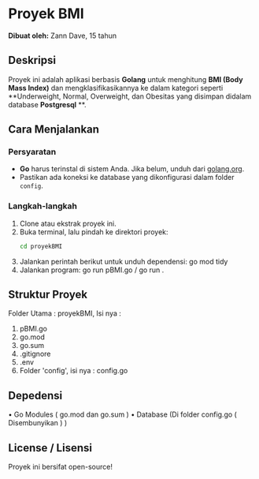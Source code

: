 # Proyek BMI

**Dibuat oleh:** Zann Dave, 15 tahun  

## Deskripsi  
Proyek ini adalah aplikasi berbasis **Golang** untuk menghitung **BMI (Body Mass Index)** dan mengklasifikasikannya ke dalam kategori seperti **Underweight, Normal, Overweight, dan Obesitas yang disimpan didalam database **Postgresql** **.  

## Cara Menjalankan  
### Persyaratan  
- **Go** harus terinstal di sistem Anda. Jika belum, unduh dari [golang.org](https://golang.org/dl/).  
- Pastikan ada koneksi ke database yang dikonfigurasi dalam folder `config`.  

### Langkah-langkah  
1. Clone atau ekstrak proyek ini.  
2. Buka terminal, lalu pindah ke direktori proyek:  
   ```sh
   cd proyekBMI
3. Jalankan perintah berikut untuk unduh dependensi:
   go mod tidy
4. Jalankan program:
   go run pBMI.go / go run .
   
## Struktur Proyek

Folder Utama : 
proyekBMI, Isi nya :
1. pBMI.go
2. go.mod
3. go.sum
4. .gitignore
5. .env
6. Folder 'config', isi nya : config.go

## Depedensi
• Go Modules ( go.mod dan go.sum )
• Database (Di folder config.go ( Disembunyikan ) )

## License / Lisensi
Proyek ini bersifat open-source!
